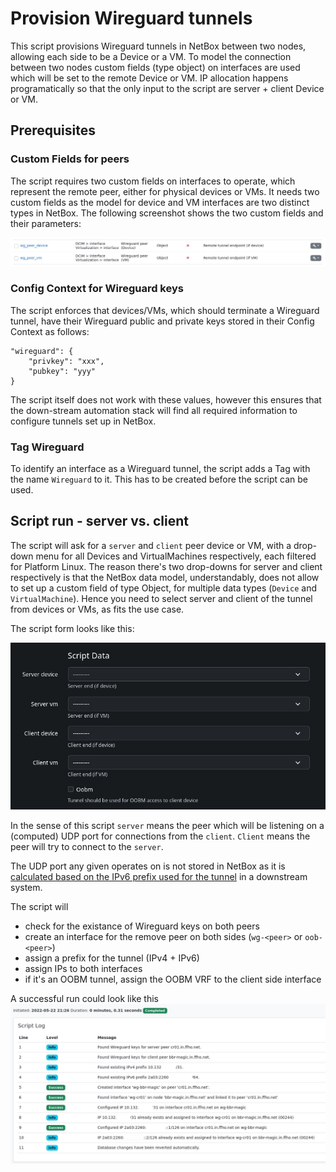 # Provision Wireguard tunnels

This script provisions Wireguard tunnels in NetBox between two nodes, allowing each side
to be a Device or a VM.  To model the connection between two nodes custom fields (type object)
on interfaces are used which will be set to the remote Device or VM.  IP allocation happens
programatically so that the only input to the script are server + client Device or VM.

## Prerequisites

### Custom Fields for peers

The script requires two custom fields on interfaces to operate, which represent the remote
peer, either for physical devices or VMs. It needs two custom fields as the model for device
and VM interfaces are two distinct types in NetBox. The following screenshot shows the two
custom fields and their parameters:

![Custom fields required for this script](img/custom_fields.jpg)

### Config Context for Wireguard keys

The script enforces that devices/VMs, which should terminate a Wireguard tunnel, have their
Wireguard public and private keys stored in their Config Context as follows:

    "wireguard": {
        "privkey": "xxx",
        "pubkey": "yyy"
    }

The script itself does not work with these values, however this ensures that the down-stream
automation stack will find all required information to configure tunnels set up in NetBox.

### Tag Wireguard

To identify an interface as a Wireguard tunnel, the script adds a Tag with the name `Wireguard` to it.
This has to be created before the script can be used.

## Script run - server vs. client

The script will ask for a `server` and `client` peer device or VM, with a drop-down menu
for all Devices and VirtualMachines respectively, each filtered for Platform Linux.
The reason there's two drop-downs for server and client respectively is that the NetBox
data model, understandably, does not allow to set up a custom field of type Object, for
multiple data types (`Device` and `VirtualMachine`). Hence you need to select server and
client of the tunnel from devices or VMs, as fits the use case.

The script form looks like this:

![Script input form](img/form.jpg)

In the sense of this script `server` means the peer which will be listening on a (computed)
UDP port for connections from the `client`. `Client` means the peer will try to connect to
the `server`.

The UDP port any given operates on is not stored in NetBox as it is
[calculated based on the IPv6 prefix used for the tunnel](https://github.com/BarbarossaTM/nacl/blob/b0b369475ff07fd3ad4ffaee4ed9046a67a8f4e9/nacl/modules/wireguard.py#L87-L100)
in a downstream system.

The script will
 * check for the existance of Wireguard keys on both peers
 * create an interface for the remove peer on both sides (`wg-<peer>` or `oob-<peer>`)
 * assign a prefix for the tunnel (IPv4 + IPv6)
 * assign IPs to both interfaces
 * if it's an OOBM tunnel, assign the OOBM VRF to the client side interface

A successful run could look like this
![successful script run](img/cr01-bbr-magic.jpg)
